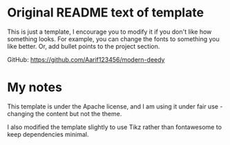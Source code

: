 # Original README text of template

This is just a template, I encourage you to modify it if you don't like how something looks. For example, you can change the fonts to something you like better. Or, add bullet points to the project section.

GitHub: https://github.com/Aarif123456/modern-deedy

# My notes

This template is under the Apache license, and I am using it under fair use - changing the content but not the theme.

I also modified the template slightly to use Tikz rather than fontawesome to keep dependencies minimal.
